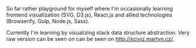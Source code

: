 So far rather playground for myself where I'm occasionally learning frontend
visualization (SVG, D3.js), React.js and allied technologies (Browserify, Gulp,
Node.js, Sass).

Currently I'm learning by visualizing stack data structure abstraction. Very raw
version can be seen on can be seen on http://sciviz.martyn.cz/.

